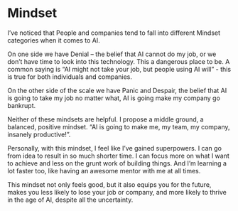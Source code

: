 # Mindset

I’ve noticed that People and companies tend to fall into different Mindset categories when it comes to AI.

On one side we have Denial – the belief that AI cannot do my job, or we don’t have time to look into this technology. This a dangerous place to be. A common saying is “AI might not take your job, but people using AI will” - this is true for both individuals and companies.

On the other side of the scale we have Panic and Despair, the belief that AI is going to take my job no matter what, AI is going make my company go bankrupt.

Neither of these mindsets are helpful. I propose a middle ground, a balanced, positive mindset. “AI is going to make me, my team, my company, insanely productive!”.

Personally, with this mindset, I feel like I’ve gained superpowers. I can go from idea to result in so much shorter time. I can focus more on what I want to achieve and less on the grunt work of building things. And I’m learning a lot faster too, like having an awesome mentor with me at all times.

This mindset not only feels good, but it also equips you for the future, makes you less likely to lose your job or company, and more likely to thrive in the age of AI, despite all the uncertainty.
